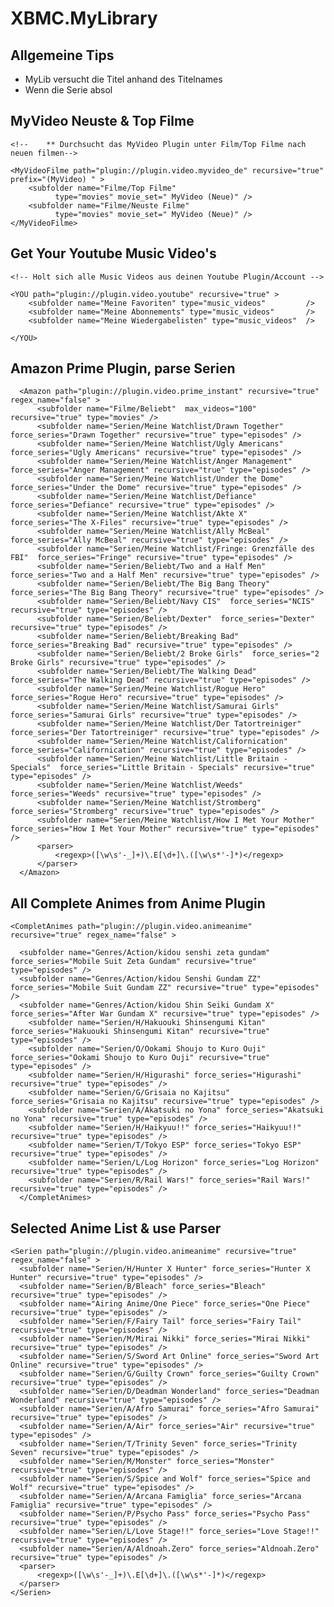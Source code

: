 XBMC.MyLibrary
=======

Allgemeine Tips
----------------

  * MyLib versucht die Titel anhand des Titelnames 
  * Wenn die Serie absol



MyVideo Neuste & Top Filme
-------------------------------

	
	<!--    ** Durchsucht das MyVideo Plugin unter Film/Top Filme nach neuen filmen-->
	
	<MyVideoFilme path="plugin://plugin.video.myvideo_de" recursive="true"  prefix="(MyVideo) " >			
		<subfolder name="Filme/Top Filme" 
			  type="movies" movie_set=" MyVideo (Neue)" />	
		<subfolder name="Filme/Neuste Filme" 
			  type="movies" movie_set=" MyVideo (Neue)" />				
	</MyVideoFilme>


Get Your Youtube Music Video's
-------------------------------


	<!-- Holt sich alle Music Videos aus deinen Youtube Plugin/Account -->
	
	<YOU path="plugin://plugin.video.youtube" recursive="true" >
		<subfolder name="Meine Favoriten" type="music_videos"         />
		<subfolder name="Meine Abonnements" type="music_videos"       />
		<subfolder name="Meine Wiedergabelisten" type="music_videos"  />
			
	</YOU>
	

Amazon Prime Plugin, parse Serien	
------------------------------------

	  <Amazon path="plugin://plugin.video.prime_instant" recursive="true" regex_name="false" >
	      <subfolder name="Filme/Beliebt"  max_videos="100" recursive="true" type="movies" />
	      <subfolder name="Serien/Meine Watchlist/Drawn Together"  force_series="Drawn Together" recursive="true" type="episodes" />	
	      <subfolder name="Serien/Meine Watchlist/Ugly Americans"  force_series="Ugly Americans" recursive="true" type="episodes" />	
	      <subfolder name="Serien/Meine Watchlist/Anger Management"  force_series="Anger Management" recursive="true" type="episodes" />      
	      <subfolder name="Serien/Meine Watchlist/Under the Dome"  force_series="Under the Dome" recursive="true" type="episodes" />           
	      <subfolder name="Serien/Meine Watchlist/Defiance"  force_series="Defiance" recursive="true" type="episodes" />           
	      <subfolder name="Serien/Meine Watchlist/Akte X"  force_series="The X-Files" recursive="true" type="episodes" />	      
	      <subfolder name="Serien/Meine Watchlist/Ally McBeal"  force_series="Ally McBeal" recursive="true" type="episodes" />	      
	      <subfolder name="Serien/Meine Watchlist/Fringe: Grenzfälle des FBI"  force_series="Fringe" recursive="true" type="episodes" />
	      <subfolder name="Serien/Beliebt/Two and a Half Men"  force_series="Two and a Half Men" recursive="true" type="episodes" />
	      <subfolder name="Serien/Beliebt/The Big Bang Theory"  force_series="The Big Bang Theory" recursive="true" type="episodes" />
	      <subfolder name="Serien/Beliebt/Navy CIS"  force_series="NCIS" recursive="true" type="episodes" />
	      <subfolder name="Serien/Beliebt/Dexter"  force_series="Dexter" recursive="true" type="episodes" />
	      <subfolder name="Serien/Beliebt/Breaking Bad"  force_series="Breaking Bad" recursive="true" type="episodes" />
	      <subfolder name="Serien/Beliebt/2 Broke Girls"  force_series="2 Broke Girls" recursive="true" type="episodes" />
	      <subfolder name="Serien/Beliebt/The Walking Dead"  force_series="The Walking Dead" recursive="true" type="episodes" />
	      <subfolder name="Serien/Meine Watchlist/Rogue Hero"  force_series="Rogue Hero" recursive="true" type="episodes" />
	      <subfolder name="Serien/Meine Watchlist/Samurai Girls"  force_series="Samurai Girls" recursive="true" type="episodes" />
	      <subfolder name="Serien/Meine Watchlist/Der Tatortreiniger"  force_series="Der Tatortreiniger" recursive="true" type="episodes" />	      
	      <subfolder name="Serien/Meine Watchlist/Californication"  force_series="Californication" recursive="true" type="episodes" />	
	      <subfolder name="Serien/Meine Watchlist/Little Britain - Specials"  force_series="Little Britain - Specials" recursive="true" type="episodes" />	 	      
	      <subfolder name="Serien/Meine Watchlist/Weeds"  force_series="Weeds" recursive="true" type="episodes" />	
	      <subfolder name="Serien/Meine Watchlist/Stromberg"  force_series="Stromberg" recursive="true" type="episodes" />	
	      <subfolder name="Serien/Meine Watchlist/How I Met Your Mother"  force_series="How I Met Your Mother" recursive="true" type="episodes" />	
	      <parser>
		      <regexp>([\w\s'-_]+)\.E[\d+]\.([\w\s*'-]*)</regexp>
	      </parser> 	
	  </Amazon>
	  

	
All Complete Animes from Anime Plugin
----------------------------------------


	<CompletAnimes path="plugin://plugin.video.animeanime" recursive="true" regex_name="false" >

	  <subfolder name="Genres/Action/kidou senshi zeta gundam" force_series="Mobile Suit Zeta Gundam" recursive="true" type="episodes" />
	  <subfolder name="Genres/Action/kidou Senshi Gundam ZZ" force_series="Mobile Suit Gundam ZZ" recursive="true" type="episodes" />
	  <subfolder name="Genres/Action/kidou Shin Seiki Gundam X" force_series="After War Gundam X" recursive="true" type="episodes" />
	    <subfolder name="Serien/H/Hakuouki Shinsengumi Kitan" force_series="Hakuouki Shinsengumi Kitan" recursive="true" type="episodes" />
	    <subfolder name="Serien/O/Ookami Shoujo to Kuro Ouji" force_series="Ookami Shoujo to Kuro Ouji" recursive="true" type="episodes" />
	    <subfolder name="Serien/H/Higurashi" force_series="Higurashi" recursive="true" type="episodes" />
	    <subfolder name="Serien/G/Grisaia no Kajitsu" force_series="Grisaia no Kajitsu" recursive="true" type="episodes" />
	    <subfolder name="Serien/A/Akatsuki no Yona" force_series="Akatsuki no Yona" recursive="true" type="episodes" />
	    <subfolder name="Serien/H/Haikyuu!!" force_series="Haikyuu!!" recursive="true" type="episodes" />
	    <subfolder name="Serien/T/Tokyo ESP" force_series="Tokyo ESP" recursive="true" type="episodes" />
	    <subfolder name="Serien/L/Log Horizon" force_series="Log Horizon" recursive="true" type="episodes" />
	    <subfolder name="Serien/R/Rail Wars!" force_series="Rail Wars!" recursive="true" type="episodes" />
      </CompletAnimes>
	
			
Selected Anime List & use Parser
------------------------


    <Serien path="plugin://plugin.video.animeanime" recursive="true" regex_name="false" >
	  <subfolder name="Serien/H/Hunter X Hunter" force_series="Hunter X Hunter" recursive="true" type="episodes" />
	  <subfolder name="Serien/B/Bleach" force_series="Bleach" recursive="true" type="episodes" />	
	  <subfolder name="Airing Anime/One Piece" force_series="One Piece" recursive="true" type="episodes" />
	  <subfolder name="Serien/F/Fairy Tail" force_series="Fairy Tail" recursive="true" type="episodes" />
	  <subfolder name="Serien/M/Mirai Nikki" force_series="Mirai Nikki" recursive="true" type="episodes" />	
	  <subfolder name="Serien/S/Sword Art Online" force_series="Sword Art Online" recursive="true" type="episodes" />	
	  <subfolder name="Serien/G/Guilty Crown" force_series="Guilty Crown" recursive="true" type="episodes" />	
	  <subfolder name="Serien/D/Deadman Wonderland" force_series="Deadman Wonderland" recursive="true" type="episodes" />	
	  <subfolder name="Serien/A/Afro Samurai" force_series="Afro Samurai" recursive="true" type="episodes" />	
	  <subfolder name="Serien/A/Air" force_series="Air" recursive="true" type="episodes" />					  
	  <subfolder name="Serien/T/Trinity Seven" force_series="Trinity Seven" recursive="true" type="episodes" />
	  <subfolder name="Serien/M/Monster" force_series="Monster" recursive="true" type="episodes" />
	  <subfolder name="Serien/S/Spice and Wolf" force_series="Spice and Wolf" recursive="true" type="episodes" />
	  <subfolder name="Serien/A/Arcana Famiglia" force_series="Arcana Famiglia" recursive="true" type="episodes" />
	  <subfolder name="Serien/P/Psycho Pass" force_series="Psycho Pass" recursive="true" type="episodes" />
	  <subfolder name="Serien/L/Love Stage!!" force_series="Love Stage!!" recursive="true" type="episodes" />	
	  <subfolder name="Serien/A/Aldnoah.Zero" force_series="Aldnoah.Zero" recursive="true" type="episodes" />	
	  <parser>
		  <regexp>([\w\s'-_]+)\.E[\d+]\.([\w\s*'-]*)</regexp>
	  </parser> 				
    </Serien>
		 